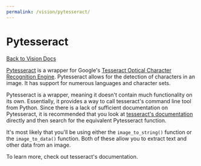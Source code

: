 ```yaml
---
permalink: /vision/pytesseract/
---
```


# Pytesseract

[Back to Vision Docs](/docs/vision/)

[Pytesseract](https://pypi.org/project/pytesseract/) is a wrapper for Google's [Tesseract Optical Character Recognition Engine](https://github.com/tesseract-ocr/tesseract). Pytesseract allows for the detection of characters in an image. It has support for numerous languages and character sets.

Pytesseract is a wrapper, meaning it doesn't contain much functionality on its own. Essentially, it provides a way to call tesseract's command line tool from Python. Since there is a lack of sufficient documentation on Pytesseract, it is recommended that you look at [tesseract's documentation](https://tesseract-ocr.github.io/) directly and then search for the equivalent Pytesseract function.

It's most likely that you'll be using either the `image_to_string()` function or the `image_to_data()` function. Both of these allow you to extract text and other data from an image.

To learn more, check out tesseract's documentation.